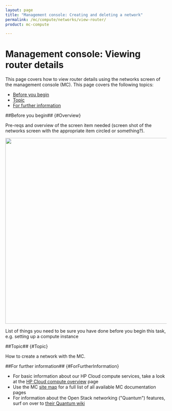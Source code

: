 ```yaml
---
layout: page
title: "Management console: Creating and deleting a network"
permalink: /mc/compute/networks/view-router/
product: mc-compute

---
```

# Management console: Viewing router details

This page covers how to view router details using the networks screen of the management console (MC).  This page covers the following topics:

* [Before you begin](#Overview)
* [Topic](#Topic)
* [For further information](#ForFurtherInformation)


##Before you begin## {#Overview}

Pre-reqs and overview of the screen item needed (screen shot of the networks screen with the appropriate item circled or something?).

<img src="media/IMAGE.png" width="580" alt="" />

List of things you need to be sure you have done before you begin this task, e.g. setting up a compute instance


##Topic## {#Topic}

How to create a network with the MC.


##For further information## {#ForFurtherInformation}

* For basic information about our HP Cloud compute services, take a look at the [HP Cloud compute overview](/compute/) page
* Use the MC [site map](/mc/sitemap) for a full list of all available MC documentation pages
* For information about the Open Stack networking ("Quantum") features, surf on over to  [their Quantum wiki](https://wiki.openstack.org/wiki/Quantum)
